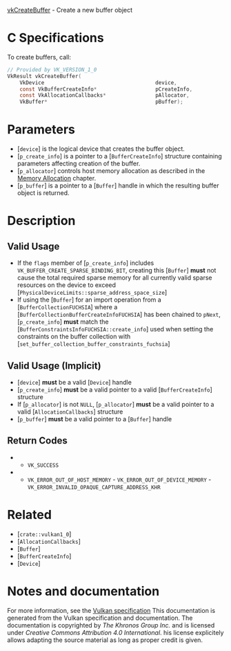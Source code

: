 [vkCreateBuffer](https://www.khronos.org/registry/vulkan/specs/1.3-extensions/man/html/vkCreateBuffer.html) - Create a new buffer object

# C Specifications
To create buffers, call:
```c
// Provided by VK_VERSION_1_0
VkResult vkCreateBuffer(
    VkDevice                                    device,
    const VkBufferCreateInfo*                   pCreateInfo,
    const VkAllocationCallbacks*                pAllocator,
    VkBuffer*                                   pBuffer);
```

# Parameters
- [`device`] is the logical device that creates the buffer object.
- [`p_create_info`] is a pointer to a [`BufferCreateInfo`] structure containing parameters affecting creation of the buffer.
- [`p_allocator`] controls host memory allocation as described in the [Memory Allocation](https://www.khronos.org/registry/vulkan/specs/1.3-extensions/html/vkspec.html#memory-allocation) chapter.
- [`p_buffer`] is a pointer to a [`Buffer`] handle in which the resulting buffer object is returned.

# Description
## Valid Usage
-    If the `flags` member of [`p_create_info`] includes `VK_BUFFER_CREATE_SPARSE_BINDING_BIT`, creating this [`Buffer`] **must**  not cause the total required sparse memory for all currently valid sparse resources on the device to exceed [`PhysicalDeviceLimits::sparse_address_space_size`]
-    If using the [`Buffer`] for an import operation from a [`BufferCollectionFUCHSIA`] where a [`BufferCollectionBufferCreateInfoFUCHSIA`] has been chained to `pNext`, [`p_create_info`] **must**  match the [`BufferConstraintsInfoFUCHSIA::create_info`] used when setting the constraints on the buffer collection with [`set_buffer_collection_buffer_constraints_fuchsia`]

## Valid Usage (Implicit)
-  [`device`] **must**  be a valid [`Device`] handle
-  [`p_create_info`] **must**  be a valid pointer to a valid [`BufferCreateInfo`] structure
-    If [`p_allocator`] is not `NULL`, [`p_allocator`] **must**  be a valid pointer to a valid [`AllocationCallbacks`] structure
-  [`p_buffer`] **must**  be a valid pointer to a [`Buffer`] handle

## Return Codes
*   - `VK_SUCCESS` 
*   - `VK_ERROR_OUT_OF_HOST_MEMORY`  - `VK_ERROR_OUT_OF_DEVICE_MEMORY`  - `VK_ERROR_INVALID_OPAQUE_CAPTURE_ADDRESS_KHR`

# Related
- [`crate::vulkan1_0`]
- [`AllocationCallbacks`]
- [`Buffer`]
- [`BufferCreateInfo`]
- [`Device`]

# Notes and documentation
For more information, see the [Vulkan specification](https://www.khronos.org/registry/vulkan/specs/1.3-extensions/html/vkspec.html)
This documentation is generated from the Vulkan specification and documentation.
The documentation is copyrighted by *The Khronos Group Inc.* and is licensed under *Creative Commons Attribution 4.0 International*.
his license explicitely allows adapting the source material as long as proper credit is given.
        